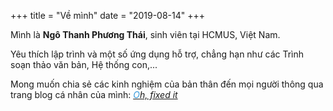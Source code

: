 +++
title = "Về mình"
date = "2019-08-14"
+++

Mình là **Ngô Thanh Phương Thái**, sinh viên tại HCMUS, Việt Nam.

Yêu thích lập trình và một số ứng dụng hỗ trợ, chẳng hạn như các Trình soạn thảo văn bản, Hệ thống con,...

Mong muốn chia sẻ các kinh nghiệm của bản thân đến mọi người thông qua trang blog cá nhân của mình: *[<span style="color: #3498DB">O</span>h, fixed it](https://ohfix.xyz/)*
